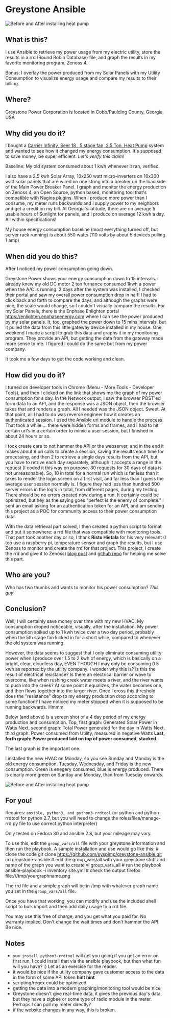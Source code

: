 # Greystone Ansible

![Before and After installing heat pump](https://raw.githubusercontent.com/syspimp/greystone-ansible/master/pics/heat-pump-energy-savings.png)

## What is this?

I use Ansible to retrieve my power usage from my electric utility, store the results in a rrd (Round Robin Database) file, and graph the results in my favorite monitoring program, Zenoss 4.

Bonus: I overlay the power produced from my Solar Panels with my Utility Consumption to visualize energy usage and compare my results to their billing.

## Where?

Greystone Power Corporation is located in Cobb/Paulding County, Georgia, USA

## Why did you do it?

I bought a [Carrier Infinity, Seer 18 , 5 stage fan, 2.5 Ton, Heat Pump](https://www.carrier.com/residential/en/us/products/heat-pumps/25vna8/) system and wanted to see how it changed my energy consumption. It's supposed to save money, be super efficient. *Let's verify this claim!*

Baseline: My old system consumed about 1 kwh whenever it ran, verified.

I also have a 2.5 kwh Solar Array, 10x250 watt micro-inverters on 10x300 watt solar panels that are wired on one string into a breaker on the load side of the Main Power Breaker Panel. I graph and monitor the energy production on Zenoss 4, an Open Source, python based, monitoring tool that's compatible with Nagios plugins. When I produce more power than I consume, my meter runs backwards and I supply power to my neighbors and get a credit on my bill. At Georgia's latitude, there are on average 5 usable hours of Sunlight for panels, and I produce on average 12 kwh a day. All within specifications!

My house energy consumption baseline (most everything turned off, but server rack running) is about 550 watts (110 volts by about 5 devices pulling 1 amp)

## When did you do this?

After I noticed my power consumption going down.

Greystone Power shows your energy consumption down to 15 intervals. I already knew my old DC motor 2 ton furnance consumed 1kwh a power when the A/C is running. 2 days after the system was installed, I checked their portal and saw my overall power consumption drop in half!  I had to click back and forth to compare the days, and although the graphs were nice, the scale would change, so I couldn't visually compare the results. For my Solar Panels, there is the Enphase Enlighten portal https://enlighten.enphaseenergy.com where I can see the power produced by my solar panels. It, too, graphed the power down to 15 mins intervals, but it pulled the data from this little gateway device installed in my house. One weekend I made a script to grab this data and graphs it in my monitoring program. They provide an API, but getting the data from the gateway made more sense to me. I figured I could do the same but from my power company.

It took me a few days to get the code working and clean.

## How did you do it?

I turned on developer tools in Chrome (Menu - More Tools - Developer Tools), and then I clicked on the link that shows me the graph of my power consumption for a day. In the Network output, I saw the browser POST'ed form data to an API, and the response was a JSON object, then the browser takes that and renders a graph. All I needed was the JSON object. Sweet. At that point, all I had to do was reverse engineer how it creates an authenticated session. I used the Ansible uri module to handle the process. That took a while ... there were hidden forms and frames, and I had to hit certain url's in a certain order to mimic a user session, but I finished in about 24 hours or so.

I took create care to not hammer the API or the webserver, and in the end it makes about 8 uri calls to create a session, saving the results each time for processing, and then 2 to retrieve a single days results from the API, but you have to retrive each day separately, although it accepts a range in the request (I coded it this way on purpose. 30 requests for 30 days of data is not unreasonable). So, 10 in total for a normal run which is far less than it takes to render the login screen on a first visit, and far less than I guess the average user session normally is. I figure they had less than hundred 500 server errors in the log's in total, from different pages, during my testing. There should be no errors created now during a run. It certainly could be optimized, but hey as the saying goes "perfect is the enemy of complete."  I sent an email asking for an authentication token for an API, and am sending this project as a POC for community access to their power consumption data.

With the data retrieval part solved, I then created a python script to format and put it somewhere: a rrd file that was compatible with monitoring tools. That part took another day or so, I thank **Risto Hietala** for his very relevant (I too use a raspberry pi, temperature sensor and graph the results, but I use Zenoss to monitor and create the rrd for that project. This project, I create the rrd and give it to Zenoss) [blog post](http://www.hietala.org/rrdtool-as-timeseries-datastore-for-sensor-data.html) and [github repo](https://github.com/rhietala/raspberry-ansible/blob/master/roles/tempreader-rrdtool/files/readtemp-rrd.py) for helping me solve this part.

## Who are you?

Who has two thumbs and wants to monitor his power consumption? *This guy*

## Conclusion?

Well, I will certainly save money over time with my new HVAC. My consumption droped noticeable, visually, after the installation. My power consumption spiked up to 1 kwh twice over a two day period, probably when the 5th stage fan kicked in for a short while, compared to whenever the old system was running.

However, the data seems to suggest that I only eliminate consuming utility power when I produce over 1.5 to 2 kwh of energy, which is basically on a bright, clear, cloudless day, EVEN THOUGH I may only be consuming 0.5 kwh as reported by the utility company. I wonder why this is? Is this the result of electrical resistance? Is there an electrical barrier or wave to overcome, like when rushing creek water meets a river, and the river wants to push into the creek? At some point it equalizes, the water becomes one, and then flows together into the larger river. Once I cross this threshold does the "resistance" drop to my energy production drop according to some function? I have noticed my meter stopped when it is supposed to be running backwards. Hmmm.

Below (and above) is a screen shot of a 4 day period of my energy production and consumption.
Top, first graph: Generated Solar Power in Watts
Next, second graph: Total Power generated for the day in Watts
Next, third graph: Power consumed from Utility, measured in negative Watts
**Last, forth graph: Power produced laid on top of power consumed, stacked.**

The last graph is the important one.

I installed the new HVAC on Monday, so you see Sunday and Monday is the old energy consumption. Tuesday, Wednesday, and Friday is the new consumption.  Green is enegery consumed, blue is energy produced.  There is clearly more green on Sunday and Monday, than from Tuesday onwards.

![Before and After installing heat pump](https://raw.githubusercontent.com/syspimp/greystone-ansible/master/pics/heat-pump-energy-savings.png)

## For you!

Requires: `ansible, python3, and python3-rrdtool` (or python and python-rrdtool for python 2.7, but you will need to change the roles/files/manage-rrd.py file to use correct python interpreter)

Only tested on Fedora 30 and ansible 2.8, but your mileage may vary.

To use this, edit the `group_vars/all` file with your greystone information and then run the playbook. A sample installation and use would go like this:
    # clone the code
    git clone https://github.com/syspimp/greystone-ansible.git
    cd greystone-ansible
    # edit the group_vars/all with your greystone stuff and name of the graph you want to create
    vi group_vars_all
    # run the playbook
	ansible-playbook -i inventory site.yml
    # check the output
   firefox file:///tmp/yourgraphname.png 

The rrd file and a simple graph will be in /tmp with whatever graph name you set in the `group_vars/all` file.

Once you have that working, you can modify and use the included shell script to bulk import and then add daily usage to a rrd file.

You may use this free of charge, and you get what you paid for. No warranty implied. Don't change the wait times and don't hammer the API. Be nice.

## Notes

* `yum install python3-rrdtool` will get you going if you get an error on first run, I could install that via the ansible playbook, but then what fun will you have? :) Let as an exercise for the reader.
* it would be nice if the utility company gave customer access to the data in the form of some API token **hint hint**
* scripting/regex could be optimized
* getting the data into a modern graphing/monitoring tool would be nice
* Greystone doesn't give real-time data, it gives the previous day's data, but they have a zigbee or some type of radio module in the meter. Perhaps I can poll my meter directly?
* if the website changes in any way, this is broken.


